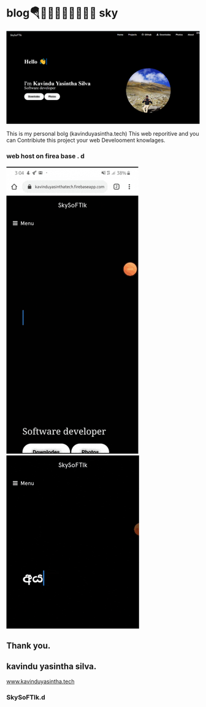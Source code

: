 # blog🪂👨🏾‍🎓👨🏽‍💻🤘🏻 sky


![Image](https://github.com/kavindyasinthasilva/blog/blob/master/Gif/Screenshot%20(244).png)

This is my personal bolg (kavinduyasintha.tech)
This web reporitive  and you can Contribiute this project your web Develooment knowlages.

### web host on firea base . d

![Image](https://github.com/kavindyasinthasilva/blog/blob/master/Gif/sky1.gif)
![Image](https://github.com/kavindyasinthasilva/blog/blob/master/Gif/sky2.gif)






## Thank you.
## kavindu yasintha silva.
www.kavinduyasintha.tech
### SkySoFTlk.d

